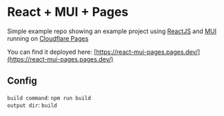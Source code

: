 # React + MUI + Pages

Simple example repo showing an example project using [ReactJS](https://reactjs.org/) and 
[MUI](https://mui.com/) running on [Cloudflare Pages](https://pages.dev)

You can find it deployed here: [https://react-mui-pages.pages.dev/](https://react-mui-pages.pages.dev/)

## Config
`build command`: `npm run build` \
`output dir`: `build`
